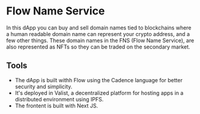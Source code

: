 # Flow Name Service

In this dApp you can buy and sell domain names tied to blockchains where a human readable domain name can represent your crypto address, and a few other things. These domain names in the FNS (Flow Name Service), are also represented as NFTs so they can be traded on the secondary market.

## Tools

- The dApp is built withh Flow using the Cadence language for better security and simplicity.
- It's deployed in Valist, a decentralized platform for hosting apps in a distributed environment using IPFS.
- The frontent is built with Next JS.
